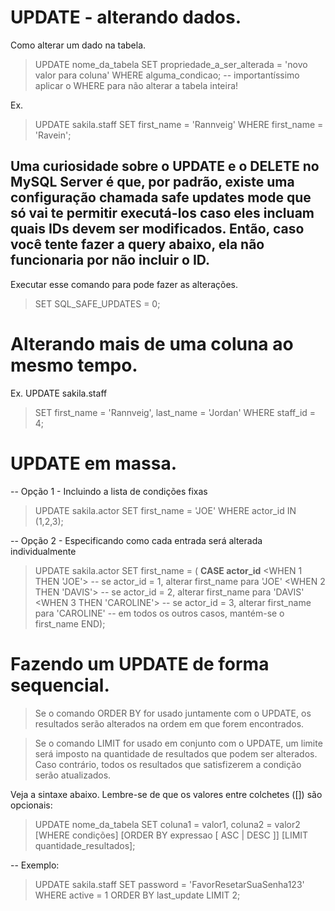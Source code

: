 # UPDATE - alterando dados.
  Como alterar um dado na tabela.

 > UPDATE nome_da_tabela
 > SET propriedade_a_ser_alterada = 'novo valor para coluna'
 > WHERE alguma_condicao; -- importantíssimo aplicar o WHERE para não alterar a tabela inteira!

Ex.
 > UPDATE sakila.staff
 > SET first_name = 'Rannveig'
 > WHERE first_name = 'Ravein';

## Uma curiosidade sobre o UPDATE e o DELETE no MySQL Server é que, por padrão, existe uma configuração chamada safe updates mode que só vai te permitir executá-los caso eles incluam quais IDs devem ser modificados. Então, caso você tente fazer a query abaixo, ela não funcionaria por não incluir o ID.

  Executar esse comando para pode fazer as alterações.

  > SET SQL_SAFE_UPDATES = 0;

# Alterando mais de uma coluna ao mesmo tempo.

  Ex.
   UPDATE sakila.staff
  > SET first_name = 'Rannveig', last_name = 'Jordan'
   WHERE staff_id = 4;

# UPDATE em massa.

-- Opção 1 - Incluindo a lista de condições fixas
  > UPDATE sakila.actor
  > SET first_name = 'JOE'
  > WHERE actor_id IN (1,2,3);

  -- Opção 2 - Especificando como cada entrada será alterada individualmente
  > UPDATE sakila.actor
  > SET first_name = (
  **CASE actor_id**
    <WHEN 1 THEN 'JOE'> -- se actor_id = 1, alterar first_name para 'JOE'
    <WHEN 2 THEN 'DAVIS'> -- se actor_id = 2, alterar first_name para 'DAVIS'
    <WHEN 3 THEN 'CAROLINE'> -- se actor_id = 3, alterar first_name para 'CAROLINE'
    <ELSE first_name> -- em todos os outros casos, mantém-se o first_name
  END);


  # Fazendo um UPDATE de forma sequencial.

  > Se o comando ORDER BY for usado juntamente com o UPDATE, os resultados serão alterados na ordem em que forem encontrados.

  > Se o comando LIMIT for usado em conjunto com o UPDATE, um limite será imposto na quantidade de resultados que podem ser alterados. Caso contrário, todos os resultados que satisfizerem a condição serão atualizados.

  Veja a sintaxe abaixo. Lembre-se de que os valores entre colchetes ([]) são opcionais:

  > UPDATE nome_da_tabela
  > SET coluna1 = valor1, coluna2 = valor2
  [WHERE condições]
  [ORDER BY expressao [ ASC | DESC ]]
  [LIMIT quantidade_resultados];

  -- Exemplo:
  > UPDATE sakila.staff
  > SET password = 'FavorResetarSuaSenha123'
  > WHERE active = 1
  > ORDER BY last_update
  > LIMIT 2;



